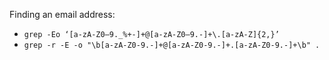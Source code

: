 Finding an email address:
- `grep -Eo ‘[a-zA-Z0–9._%+-]+@[a-zA-Z0–9.-]+\.[a-zA-Z]{2,}’`
- `grep -r -E -o "\b[a-zA-Z0-9.-]+@[a-zA-Z0-9.-]+.[a-zA-Z0-9.-]+\b" .`
